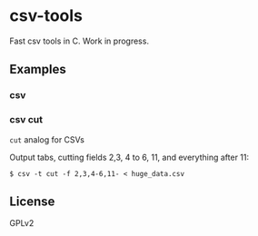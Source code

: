 
# csv-tools

Fast csv tools in C. Work in progress.

## Examples

### csv

### csv cut

`cut` analog for CSVs

Output tabs, cutting fields 2,3, 4 to 6, 11, and everything after 11:

    $ csv -t cut -f 2,3,4-6,11- < huge_data.csv

## License

  GPLv2
